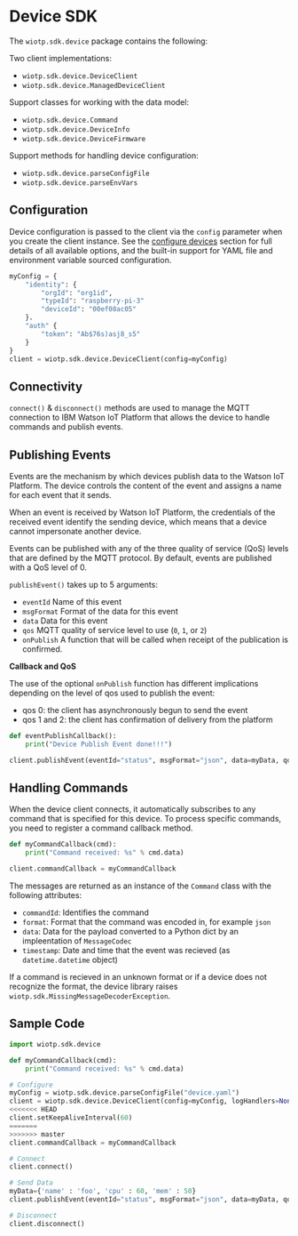 # Device SDK

The `wiotp.sdk.device` package contains the following:

Two client implementations:

- `wiotp.sdk.device.DeviceClient`
- `wiotp.sdk.device.ManagedDeviceClient`

Support classes for working with the data model:

- `wiotp.sdk.device.Command`
- `wiotp.sdk.device.DeviceInfo`
- `wiotp.sdk.device.DeviceFirmware`

Support methods for handling device configuration:

- `wiotp.sdk.device.parseConfigFile`
- `wiotp.sdk.device.parseEnvVars`


## Configuration

Device configuration is passed to the client via the `config` parameter when you create the client instance.  See the [configure devices](config.md) section for full details of all available options, and the built-in support for YAML file and environment variable sourced configuration.

```python
myConfig = { 
    "identity": {
        "orgId": "org1id",
        "typeId": "raspberry-pi-3"
        "deviceId": "00ef08ac05"
    }.
    "auth" {
        "token": "Ab$76s)asj8_s5"
    }
}
client = wiotp.sdk.device.DeviceClient(config=myConfig)
```


## Connectivity

`connect()` & `disconnect()` methods are used to manage the MQTT connection to IBM Watson IoT Platform that allows the device to 
handle commands and publish events.


## Publishing Events

Events are the mechanism by which devices publish data to the Watson IoT Platform. The device
controls the content of the event and assigns a name for each event that it sends.

When an event is received by Watson IoT Platform, the credentials of the received event identify
the sending device, which means that a device cannot impersonate another device.

Events can be published with any of the three quality of service (QoS) levels that are defined
by the MQTT protocol. By default, events are published with a QoS level of 0.

`publishEvent()` takes up to 5 arguments:

- `eventId` Name of this event
- `msgFormat` Format of the data for this event
- `data` Data for this event
- `qos` MQTT quality of service level to use (`0`, `1`, or `2`)
- `onPublish` A function that will be called when receipt of the publication is confirmed.

__Callback and QoS__

The use of the optional `onPublish` function has different implications depending
on the level of qos used to publish the event:

- qos 0: the client has asynchronously begun to send the event
- qos 1 and 2: the client has confirmation of delivery from the platform

```python
def eventPublishCallback():
    print("Device Publish Event done!!!")

client.publishEvent(eventId="status", msgFormat="json", data=myData, qos=0, onPublish=eventPublishCallback)
```


## Handling Commands

When the device client connects, it automatically subscribes to any command that is specified for
this device. To process specific commands, you need to register a command callback method.

```python
def myCommandCallback(cmd):
    print("Command received: %s" % cmd.data)

client.commandCallback = myCommandCallback
```

The messages are returned as an instance of the `Command` class with the following attributes:

- `commandId`: Identifies the command
- `format`: Format that the command was encoded in, for example `json`
- `data`: Data for the payload converted to a Python dict by an impleentation of `MessageCodec`
- `timestamp`: Date and time that the event was recieved (as `datetime.datetime` object)

If a command is recieved in an unknown format or if a device does not recognize the format, the device
library raises `wiotp.sdk.MissingMessageDecoderException`.


## Sample Code

```python
import wiotp.sdk.device

def myCommandCallback(cmd):
    print("Command received: %s" % cmd.data)

# Configure
myConfig = wiotp.sdk.device.parseConfigFile("device.yaml")
client = wiotp.sdk.device.DeviceClient(config=myConfig, logHandlers=None)
<<<<<<< HEAD
client.setKeepAliveInterval(60)
=======
>>>>>>> master
client.commandCallback = myCommandCallback

# Connect
client.connect()

# Send Data
myData={'name' : 'foo', 'cpu' : 60, 'mem' : 50}
client.publishEvent(eventId="status", msgFormat="json", data=myData, qos=0, onPublish=None)

# Disconnect
client.disconnect()
```
